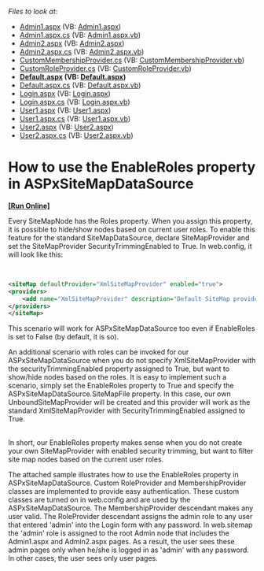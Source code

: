 <!-- default file list -->
*Files to look at*:

* [Admin1.aspx](./CS/WebSite/Admin/Admin1.aspx) (VB: [Admin1.aspx](./VB/WebSite/Admin/Admin1.aspx))
* [Admin1.aspx.cs](./CS/WebSite/Admin/Admin1.aspx.cs) (VB: [Admin1.aspx.vb](./VB/WebSite/Admin/Admin1.aspx.vb))
* [Admin2.aspx](./CS/WebSite/Admin/Admin2.aspx) (VB: [Admin2.aspx](./VB/WebSite/Admin/Admin2.aspx))
* [Admin2.aspx.cs](./CS/WebSite/Admin/Admin2.aspx.cs) (VB: [Admin2.aspx.vb](./VB/WebSite/Admin/Admin2.aspx.vb))
* [CustomMembershipProvider.cs](./CS/WebSite/App_Code/CustomMembershipProvider.cs) (VB: [CustomMembershipProvider.vb](./VB/WebSite/App_Code/CustomMembershipProvider.vb))
* [CustomRoleProvider.cs](./CS/WebSite/App_Code/CustomRoleProvider.cs) (VB: [CustomRoleProvider.vb](./VB/WebSite/App_Code/CustomRoleProvider.vb))
* **[Default.aspx](./CS/WebSite/Default.aspx) (VB: [Default.aspx](./VB/WebSite/Default.aspx))**
* [Default.aspx.cs](./CS/WebSite/Default.aspx.cs) (VB: [Default.aspx.vb](./VB/WebSite/Default.aspx.vb))
* [Login.aspx](./CS/WebSite/Login.aspx) (VB: [Login.aspx](./VB/WebSite/Login.aspx))
* [Login.aspx.cs](./CS/WebSite/Login.aspx.cs) (VB: [Login.aspx.vb](./VB/WebSite/Login.aspx.vb))
* [User1.aspx](./CS/WebSite/Users/User1.aspx) (VB: [User1.aspx](./VB/WebSite/Users/User1.aspx))
* [User1.aspx.cs](./CS/WebSite/Users/User1.aspx.cs) (VB: [User1.aspx.vb](./VB/WebSite/Users/User1.aspx.vb))
* [User2.aspx](./CS/WebSite/Users/User2.aspx) (VB: [User2.aspx](./VB/WebSite/Users/User2.aspx))
* [User2.aspx.cs](./CS/WebSite/Users/User2.aspx.cs) (VB: [User2.aspx.vb](./VB/WebSite/Users/User2.aspx.vb))
<!-- default file list end -->
# How to use the EnableRoles property in ASPxSiteMapDataSource
<!-- run online -->
**[[Run Online]](https://codecentral.devexpress.com/e3030/)**
<!-- run online end -->


<p>Every SiteMapNode has the Roles property. When you assign this property, it is possible to hide/show nodes based on current user roles. To enable this feature for the standard SiteMapDataSource, declare SiteMapProvider and set the SiteMapProvider SecurityTrimmingEnabled to True. In web.config, it will look like this:</p><br />


```xml
<siteMap defaultProvider="XmlSiteMapProvider" enabled="true">
<providers>
    <add name="XmlSiteMapProvider" description="Default SiteMap provider." type="System.Web.XmlSiteMapProvider" siteMapFile="web.sitemap" securityTrimmingEnabled="true"/>
</providers>
</siteMap>


```

<p>This scenario will work for ASPxSiteMapDataSource too even if EnableRoles is set to False (by default, it is so).</p><p>An additional scenario with roles can be invoked for our ASPxSiteMapDataSource when you do not specify XmlSiteMapProvider with the securityTrimmingEnabled property assigned to True, but want to show/hide nodes based on the roles. It is easy to implement such a scenario, simply set the EnableRoles property to True and specify the ASPxSiteMapDataSource.SiteMapFile property. In this case, our own UnboundSiteMapProvider will be created and this provider will work as the standard XmlSiteMapProvider with SecurityTrimmingEnabled assigned to True.</p><p><br />
In short, our EnableRoles property makes sense when you do not create your own SiteMapProvider with enabled security trimming, but want to filter site map nodes based on the current user roles.</p><p>The attached sample illustrates how to use the EnableRoles property in ASPxSiteMapDataSource. Custom RoleProvider and MembershipProvider classes are implemented to provide easy authentication. These custom classes are turned on in web.config and are used by the ASPxSiteMapDataSource. The MembershipProvider descendant makes any user valid. The RoleProvider descendant assigns the admin role to any user that entered 'admin' into the Login form with any password. In web.sitemap the 'admin' role is assigned to the root Admin node that includes the Admin1.aspx and Admin2.aspx pages. As a result, the user sees these admin pages only when he/she is logged in as 'admin' with any password. In other cases, the user sees only user pages.</p>

<br/>



